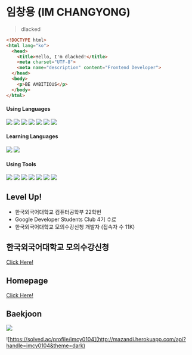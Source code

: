 # 임창용 (IM CHANGYONG)
> dlacked

```html
<!DOCTYPE html>
<html lang="ko">
  <head>
    <title>Hello, I'm dlacked!</title>
    <meta charset="UTF-8">
    <meta name="description" content="Frontend Developer">
  </head>
  <body>
    <p>BE AMBITIOUS</p>
  </body>
</html>
```

#### Using Languages
<img src="https://img.shields.io/badge/Python-black?style=for-the-badge&logo=Python&logoColor=3776AB">
<span><img src="https://img.shields.io/badge/HTML-black?style=for-the-badge&logo=HTML5&logoColor=E34F26"> <img src="https://img.shields.io/badge/CSS-black?style=for-the-badge&logo=CSS3&logoColor=1572B6"> <img src="https://img.shields.io/badge/JavaScript-black?style=for-the-badge&logo=JavaScript&logoColor=F7DF1E"> <img src="https://img.shields.io/badge/TypeScript-black?style=for-the-badge&logo=TypeScript&logoColor=3178C6"> <img src="https://img.shields.io/badge/Markdown-black?style=for-the-badge&logo=Markdown&logoColor=ffffff"> <img src="https://img.shields.io/badge/Sass-black?style=for-the-badge&logo=Sass&logoColor=CC6699"> </span>

#### Learning Languages
<span><img src="https://img.shields.io/badge/React.js-black?style=for-the-badge&logo=React&logoColor=61DAFB"> <img src="https://img.shields.io/badge/Next.js-black?style=for-the-badge&logo=Next.js&logoColor=ffffff"></span>

#### Using Tools
<img src="https://img.shields.io/badge/Visual Studio Code-black?style=for-the-badge&logo=Visual Studio Code&logoColor=007ACC"> <img src="https://img.shields.io/badge/Notion-black?style=for-the-badge&logo=Notion&logoColor=ffffff"> <img src="https://img.shields.io/badge/Git-black?style=for-the-badge&logo=Git&logoColor=F05032"> <img src="https://img.shields.io/badge/GitHub-black?style=for-the-badge&logo=GitHub&logoColor=ffffff"> <img src="https://img.shields.io/badge/GitHub Pages-black?style=for-the-badge&logo=GitHub Pages&logoColor=ffffff"> <img src="https://img.shields.io/badge/Slack-black?style=for-the-badge&logo=Slack&logoColor=4A154B"> <img src="https://img.shields.io/badge/google search console-black?style=for-the-badge&logo=googlesearchconsole&logoColor=4285F4">

## Level Up!
<ul>
  <li>한국외국어대학교 컴퓨터공학부 22학번
  <li>Google Developer Students Club 4기 수료
  <li>한국외국어대학교 모의수강신청 개발자 (접속자 수 11K)</li>
</ul>

## 한국외국어대학교 모의수강신청
[Click Here!](https://vsugangpractice.com)

## Homepage
[Click Here!](https://dlacked.github.io)

## Baekjoon
<img src="https://img.shields.io/badge/Using Python-black?style=for-the-badge&logo=Python&logoColor=3776AB">

![https://solved.ac/profile/imcy0104](http://mazandi.herokuapp.com/api?handle=imcy0104&theme=dark)

